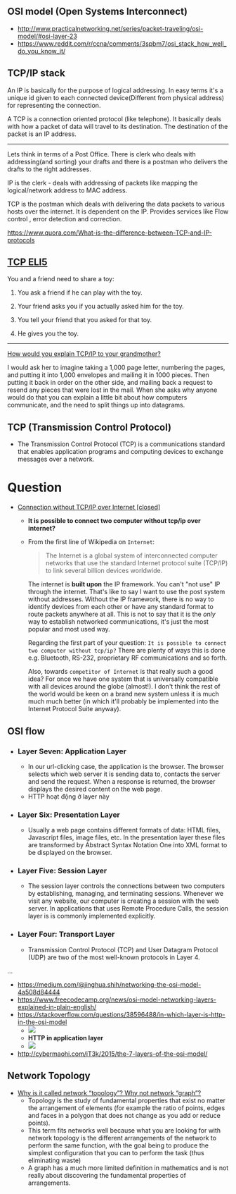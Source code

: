 ## OSI model (Open Systems Interconnect)
- http://www.practicalnetworking.net/series/packet-traveling/osi-model/#osi-layer-23
- https://www.reddit.com/r/ccna/comments/3spbm7/osi_stack_how_well_do_you_know_it/

## TCP/IP stack
An IP is basically for the purpose of logical addressing. In easy terms it's a unique id given to each connected device(Different from physical address) for representing the connection.

A TCP is a connection oriented protocol (like telephone). It basically deals with how a packet of data will travel to its destination. The destination of the packet is an IP address.

----- 

Lets think in terms of a Post Office. There is clerk who deals with addressing(and sorting) your drafts and there is a postman who delivers the drafts to the right addresses.

IP is the clerk - deals with addressing of packets like mapping the logical/network address to MAC address.

TCP is the postman which deals with delivering the data packets to various hosts over the internet. It is dependent on the IP. Provides services like Flow control , error detection and correction.

https://www.quora.com/What-is-the-difference-between-TCP-and-IP-protocols

## [TCP ELI5](https://dev.to/ben/explain-tcp-like-im-five)

You and a friend need to share a toy:

1. You ask a friend if he can play with the toy.

2. Your friend asks you if you actually asked him for the toy.

3. You tell your friend that you asked for that toy.

4. He gives you the toy.

----
[How would you explain TCP/IP to your grandmother?](https://www.quora.com/How-would-you-explain-TCP-IP-to-your-grandmother)

I would ask her to imagine taking a 1,000 page letter, numbering the pages, and putting it into 1,000 envelopes and mailing it in 1000 pieces. Then putting it back in order on the other side, and mailing back a request to resend any pieces that were lost in the mail. When she asks why anyone would do that you can explain a little bit about how computers communicate, and the need to split things up into datagrams.

## TCP (Transmission Control Protocol)
- The Transmission Control Protocol (TCP) is a communications standard that enables application programs and computing devices to exchange messages over a network.


# Question

- [Connection without TCP/IP over Internet [closed]](https://stackoverflow.com/questions/29722186/connection-without-tcp-ip-over-internet)
  - **It is possible to connect two computer without tcp/ip over internet?**
  - From the first line of Wikipedia on `Internet`:

    > The Internet is a global system of interconnected computer networks that use the standard Internet protocol suite (TCP/IP) to link several billion devices worldwide.

    The internet is **built upon** the IP framework. You can't "not use" IP through the internet. That's like to say I want to use the post system without addresses. Without the IP framework, there is no way to identify devices from each other or have any standard format to route packets anywhere at all. This is not to say that it is the _only_ way to establish networked communications, it's just the most popular and most used way.

    Regarding the first part of your question: `It is possible to connect two computer without tcp/ip?` There are plenty of ways this is done e.g. Bluetooth, RS-232, proprietary RF communications and so forth.

    Also, towards `competitor of Internet` is that really such a good idea? For once we have one system that is universally compatible with all devices around the globe (almost!). I don't think the rest of the world would be keen on a brand new system unless it is much much much better (in which it'll probably be implemented into the Internet Protocol Suite anyway).

      


## OSI flow

- ### Layer Seven: Application Layer
  - In our url-clicking case, the application is the browser. The browser selects which web server it is sending data to, contacts the server and send the request. When a response is returned, the browser displays the desired content on the web page.
  - HTTP hoạt động ở layer này
  
- ### Layer Six: Presentation Layer
  - Usually a web page contains different formats of data: HTML files, Javascript files, image files, etc. In the presentation layer these files are transformed by Abstract Syntax Notation One into XML format to be displayed on the browser.

- ### Layer Five: Session Layer
  - The session layer controls the connections between two computers by establishing, managing, and terminating sessions. Whenever we visit any website, our computer is creating a session with the web server. In applications that uses Remote Procedure Calls, the session layer is is commonly implemented explicitly.
  
- ### Layer Four: Transport Layer
  - Transmission Control Protocol (TCP) and User Datagram Protocol (UDP) are two of the most well-known protocols in Layer 4.

...

- https://medium.com/@jinghua.shih/networking-the-osi-model-4a508d84444
- https://www.freecodecamp.org/news/osi-model-networking-layers-explained-in-plain-english/
- https://stackoverflow.com/questions/38596488/in-which-layer-is-http-in-the-osi-model
  - ![](https://i.stack.imgur.com/WG5r8.jpg)
  - **HTTP in application layer**
  - ![](https://i1.wp.com/cybermaohi.com/iT3k/wp-content/uploads/2015/01/osi.gif)  
- http://cybermaohi.com/iT3k/2015/the-7-layers-of-the-osi-model/    

## Network Topology
  - [Why is it called network “topology”? Why not network “graph”?](https://softwareengineering.stackexchange.com/questions/307189/why-is-it-called-network-topology-why-not-network-graph)
    - Topology is the study of fundamental properties that exist no matter the arrangement of elements (for example the ratio of points, edges and faces in a polygon that does not change as you add or reduce points).
    - This term fits networks well because what you are looking for with network topology is the different arrangements of the network to perform the same function, with the goal being to produce the simplest configuration that you can to perform the task (thus eliminating waste)
    - A graph has a much more limited definition in mathematics and is not really about discovering the fundamental properties of arrangements.

